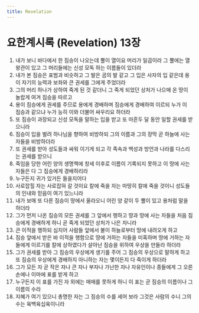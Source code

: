 ```yaml
---
title: Revelation
---
```


# 요한계시록 (Revelation) 13장
1. 내가 보니 바다에서 한 짐승이 나오는데 뿔이 열이요 머리가 일곱이라 그 뿔에는 열 왕관이 있고 그 머리들에는 신성 모독 하는 이름들이 있더라
1. 내가 본 짐승은 표범과 비슷하고 그 발은 곰의 발 같고 그 입은 사자의 입 같은데 용이 자기의 능력과 보좌와 큰 권세를 그에게 주었더라
1. 그의 머리 하나가 상하여 죽게 된 것 같더니 그 죽게 되었던 상처가 나으매 온 땅이 놀랍게 여겨 짐승을 따르고
1. 용이 짐승에게 권세를 주므로 용에게 경배하며 짐승에게 경배하여 이르되 누가 이 짐승과 같으냐 누가 능히 이와 더불어 싸우리요 하더라
1. 또 짐승이 과장되고 신성 모독을 말하는 입을 받고 또 마흔두 달 동안 일할 권세를 받으니라
1. 짐승이 입을 벌려 하나님을 향하여 비방하되 그의 이름과 그의 장막 곧 하늘에 사는 자들을 비방하더라
1. 또 권세를 받아 성도들과 싸워 이기게 되고 각 족속과 백성과 방언과 나라를 다스리는 권세를 받으니
1. 죽임을 당한 어린 양의 생명책에 창세 이후로 이름이 기록되지 못하고 이 땅에 사는 자들은 다 그 짐승에게 경배하리라
1. 누구든지 귀가 있거든 들을지어다
1. 사로잡힐 자는 사로잡혀 갈 것이요 칼에 죽을 자는 마땅히 칼에 죽을 것이니 성도들의 인내와 믿음이 여기 있느니라
1. 내가 보매 또 다른 짐승이 땅에서 올라오니 어린 양 같이 두 뿔이 있고 용처럼 말을 하더라
1. 그가 먼저 나온 짐승의 모든 권세를 그 앞에서 행하고 땅과 땅에 사는 자들을 처음 짐승에게 경배하게 하니 곧 죽게 되었던 상처가 나은 자니라
1. 큰 이적을 행하되 심지어 사람들 앞에서 불이 하늘로부터 땅에 내려오게 하고
1. 짐승 앞에서 받은 바 이적을 행함으로 땅에 거하는 자들을 미혹하며 땅에 거하는 자들에게 이르기를 칼에 상하였다가 살아난 짐승을 위하여 우상을 만들라 하더라
1. 그가 권세를 받아 그 짐승의 우상에게 생기를 주어 그 짐승의 우상으로 말하게 하고 또 짐승의 우상에게 경배하지 아니하는 자는 몇이든지 다 죽이게 하더라
1. 그가 모든 자 곧 작은 자나 큰 자나 부자나 가난한 자나 자유인이나 종들에게 그 오른손에나 이마에 표를 받게 하고
1. 누구든지 이 표를 가진 자 외에는 매매를 못하게 하니 이 표는 곧 짐승의 이름이나 그 이름의 수라
1. 지혜가 여기 있으니 총명한 자는 그 짐승의 수를 세어 보라 그것은 사람의 수니 그의 수는 육백육십육이니라